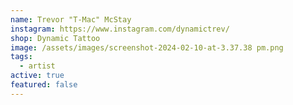 ```yaml
---
name: Trevor "T-Mac" McStay
instagram: https://www.instagram.com/dynamictrev/
shop: Dynamic Tattoo
image: /assets/images/screenshot-2024-02-10-at-3.37.38 pm.png
tags:
  - artist
active: true
featured: false
---
```


